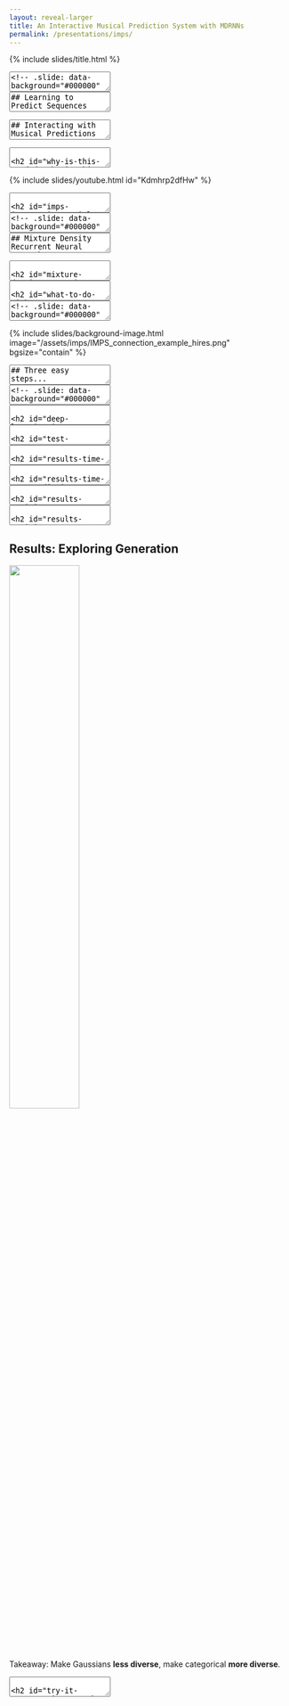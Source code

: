 ```yaml
---
layout: reveal-larger
title: An Interactive Musical Prediction System with MDRNNs
permalink: /presentations/imps/
---
```


{% include slides/title.html %}

<section data-markdown>
<textarea data-template>
<!-- .slide: data-background="#000000" -->
# What is this?
</textarea>
</section>

<section data-markdown>
<textarea data-template>
## Learning to Predict Sequences

![]({{site.baseurl}}/assets/imps/charRNN-example.png)
</textarea>
</section>


<section data-markdown>
<textarea data-template>
## Interacting with Musical Predictions

![]({{site.baseurl}}/assets/imps/predictive-interaction-motivation-hires.png)
</textarea>
</section>

<section data-markdown>
<textarea data-template>

## Why is this needed?

| Creative Deep Learning Systems             | NIMEs                                         |
|--------------------------------------------|-----------------------------------------------|
| Focus on MIDI data (e.g., Magenta Studio)  | Yes MIDI, but also many custom sensors        |
| Focus on digital audio                     | Focus on performer gestures                   |
| Focus on composition/artefact generation   | Focus on interaction                          |
| Rhythm on 16th note grid                   | Complex or no rhythm                          |
| Focus on categorical data                  | Continuous data more interesting              |

![]({{site.baseurl}}/assets/imps/imps-nimes-examples.jpg)

</textarea>
</section>


{% include slides/youtube.html id="Kdmhrp2dfHw" %}

<section data-markdown>
<textarea data-template>

## IMPS: Interactive Musial Prediction System

![]({{site.baseurl}}/assets/imps/demonic_imps.jpg)

<!-- TODO: make fragments -->
- An opinionated deep learning model for NIMEs <!-- .element: class="fragment" -->
- An environment for making NIMEs that play themselves <!-- .element: class="fragment" -->
- "Wekinator" for deep learning? <!-- .element: class="fragment" -->

</textarea>
</section>

<section data-markdown>
<textarea data-template>
<!-- .slide: data-background="#000000" -->
# How does it work?
</textarea>
</section>

<section data-markdown>
<textarea data-template>
## Mixture Density Recurrent Neural Network

![]({{site.baseurl}}/assets/imps/mdn-motivation.png)
</textarea>
</section>

<section data-markdown>
<textarea data-template>

## Mixture Density RNN

![]({{site.baseurl}}/assets/imps/mdn-examples.jpg)

Good at predicting creative, continuous, multi-dimensional data: handwriting, sketches... musical gestures?

</textarea>
</section>

<section data-markdown>
<textarea data-template>

## What to do with predictions?

![]({{site.baseurl}}/assets/imps/predictive-interactions.png) <!-- .element: width="50%" -->

1. Call-and-Response: Continue gestures when performer stops
2. Layered predictions: Always predict next move from current gesture
3. Duet: Two interdependent processes

</textarea>
</section>

<section data-markdown>
<textarea data-template>
<!-- .slide: data-background="#000000" -->
# Ok, how do I _use_ it?
</textarea>
</section>

{% include slides/background-image.html
image="/assets/imps/IMPS_connection_example_hires.png"
bgsize="contain"
%}

<section data-markdown>
<textarea data-template>
## Three easy steps...

<ol>

<li class="fragment">
<b>Collect some data:</b> IMPS logs interactions automatically to build up a dataset
</li>

<li class="fragment">
<b>Train an MDRNN:</b> IMPS includes good presets, no need to train for days/weeks
</li>

<li class="fragment">
<b>Perform!</b> IMPS includes three interaction modes, scope to extend in future!
</li>

</ol>

</textarea>
</section>

<section data-markdown>
<textarea data-template>
<!-- .slide: data-background="#000000" -->
# Is this even _practical_?
</textarea>
</section>

<section data-markdown>
<textarea data-template>

## Deep Learning in NIMEs??

- Is it practical for real-time use?
- How do the MDRNN parameters affect time per prediction?
- What are "good defaults" for training parameters?
- Do you need a powerful/expensive computer?

</textarea>
</section>

<section data-markdown>
<textarea data-template>

## Test Systems

![Test computers]({{site.baseurl}}/assets/imps/imps-test-computers.jpg)

</textarea>
</section>

<section data-markdown>
<textarea data-template>

## Results: Time per prediction

![Time per prediction vs LSTM units]({{site.baseurl}}/assets/imps/prediction_time_against_units.png)

Time per prediction (ms) with different sizes of LSTM layers.

</textarea>
</section>

<section data-markdown>
<textarea data-template>

## Results: Time per prediction

![Time per prediction vs MDN dimension]({{site.baseurl}}/assets/imps/prediction_time_against_dimension_64units.png)

Time per prediction (ms) with different MDN output dimensions. (64
LSTM units)

</textarea>
</section>

<section data-markdown>
<textarea data-template>

## Results: Training Error vs Validation Set Error

![]({{site.baseurl}}/assets/imps/training_loss_12K_lightpad_model.png)

12K sample dataset (15 minutes of performance)

Takeaway: **Smallest model best for small datasets.** Don't bother training for
too long.

</textarea>
</section>


<section data-markdown>
<textarea data-template>

## Results: Training Error vs Validation Set Error

![]({{site.baseurl}}/assets/imps/training_loss_100K_lightpad_model.png)

100K sample dataset (15 minutes of performance)

Takeaway: **64- and 128-unit model still best!**

</textarea>
</section>

<section>

<h2>Results: Exploring Generation</h2>

<img src="{{site.baseurl}}/assets/imps/robojam_temperature_sampling_0.png" width="50%">

<p>Takeaway: Make Gaussians <b>less diverse</b>, make categorical <b>more diverse</b>.</p>

</section>

<section data-markdown>
<textarea data-template>

## Try it out!

<img src="{{site.baseurl}}/assets/imps/imps-github.png" style="float:right;width:45%;">

- Available on [GitHub](https://github.com/cpmpercussion/imps)
- Try with your NIMEs!
- Hack if you want!
- Add an issue with problems/results!

Twitter: [@cpmpercussion](https://www.twitter.com/cpmpercussion)

Website: [creativeprediction.xyz/imps](https://creativeprediction.xyz/imps)


</textarea>
</section>
